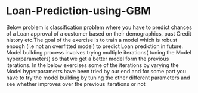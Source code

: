 # Loan-Prediction-using-GBM
Below problem is classification problem where you have to predict chances of a Loan approval of a customer based on their demographics, past Credit history etc.The goal of the exercise is to train a model which is robust enough (i.e not an overfitted model) to predict Loan prediction in future. Model building process involves trying multiple iterations( tuning the Model hyperparameters) so that we get a better model form the previous iterations. In the below exercises some of the iterations by varying the Model hyperparametrs have been tried by our end and for some part you have to try the model building by tuning the other different parameters and see whether improves over the previous iterations or not
